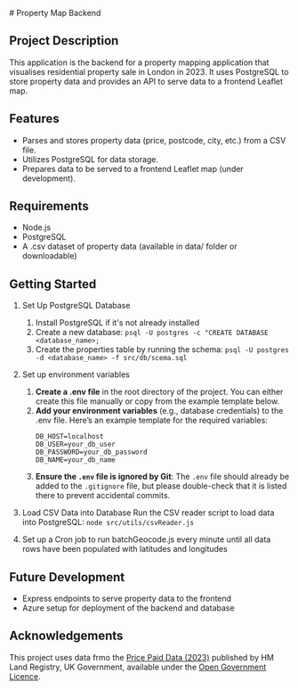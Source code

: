 # Property Map Backend

## Project Description
This application is the backend for a property mapping application that visualises residential property sale in London in 2023. It uses PostgreSQL to store property data and provides an API to serve data to a frontend Leaflet map. 

## Features
- Parses and stores property data (price, postcode, city, etc.) from a CSV file.
- Utilizes PostgreSQL for data storage.
- Prepares data to be served to a frontend Leaflet map (under development).
 
## Requirements
- Node.js
- PostgreSQL 
- A .csv dataset of property data (available in data/ folder or downloadable)

## Getting Started
1. Set Up PostgreSQL Database
    1. Install PostgreSQL if it's not already installed
    2. Create a new database:
        `psql -U postgres -c "CREATE DATABASE <database_name>;`
    3. Create the properties table by running the schema:
        `psql -U postgres -d <database_name> -f src/db/scema.sql`

2. Set up environment variables
    1. **Create a .env file** in the root directory of the project. You can either create this file manually or copy from the example template below.
    2. **Add your environment variables** (e.g., database credentials) to the .env file. Here’s an example template for the required variables:
        ```dotenv
        DB_HOST=localhost
        DB_USER=your_db_user
        DB_PASSWORD=your_db_password
        DB_NAME=your_db_name
        ```
    3. **Ensure the `.env` file is ignored by Git**:
       The `.env` file should already be added to the `.gitignore` file, but please double-check that it is listed there to prevent accidental commits.

3. Load CSV Data into Database
Run the CSV reader script to load data into PostgreSQL: 
`node src/utils/csvReader.js`

4. Set up a Cron job to run batchGeocode.js every minute until all data rows have been populated with latitudes and longitudes

## Future Development
- Express endpoints to serve property data to the frontend
- Azure setup for deployment of the backend and database

## Acknowledgements
This project uses data frmo the [Price Paid Data (2023)](https://www.gov.uk/government/statistical-data-sets/price-paid-data-downloads#using-or-publishing-our-price-paid-data) published by HM Land Registry, UK Government, available under the [Open Government Licence](https://www.nationalarchives.gov.uk/doc/open-government-licence/version/3/). 
